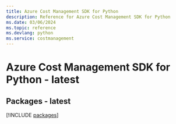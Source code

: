 ```yaml
---
title: Azure Cost Management SDK for Python
description: Reference for Azure Cost Management SDK for Python
ms.date: 03/06/2024
ms.topic: reference
ms.devlang: python
ms.service: costmanagement
---
```

# Azure Cost Management SDK for Python - latest
## Packages - latest
[!INCLUDE [packages](cost-management-index.md)]